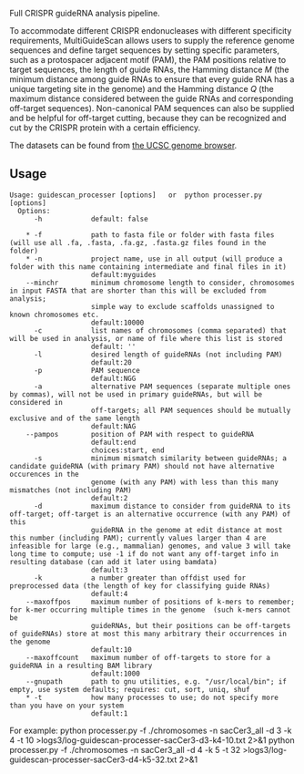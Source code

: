 Full CRISPR guideRNA analysis pipeline.

To accommodate different CRISPR endonucleases with different specificity requirements, MultiGuideScan allows users to supply the reference genome sequences and define target sequences by setting specific parameters, such as a protospacer adjacent motif (PAM), the PAM positions relative to target sequences, the length of guide RNAs, the Hamming distance *M* (the minimum distance among guide RNAs to ensure that every guide RNA has a unique targeting site in the genome) and the Hamming distance *Q* (the maximum distance considered between the guide RNAs and corresponding off-target sequences). Non-canonical PAM sequences can also be supplied and be helpful for off-target cutting, because they can be recognized and cut by the CRISPR protein with a certain efficiency.

The datasets can be found from [the UCSC genome browser](http://hgdownload.soe.ucsc.edu).

Usage
----

```
Usage: guidescan_processer [options]   or  python processer.py [options]
  Options:
      -h            default: false
  
    * -f            path to fasta file or folder with fasta files (will use all .fa, .fasta, .fa.gz, .fasta.gz files found in the folder)
    * -n            project name, use in all output (will produce a folder with this name containing intermediate and final files in it)
                    default:myguides
    --minchr        minimum chromosome length to consider, chromosomes in input FASTA that are shorter than this will be excluded from analysis; 
                    simple way to exclude scaffolds unassigned to known chromosomes etc.
                    default:10000
      -c            list names of chromosomes (comma separated) that will be used in analysis, or name of file where this list is stored         
                    default: ''
      -l            desired length of guideRNAs (not including PAM)
                    default:20
      -p            PAM sequence
                    default:NGG
      -a            alternative PAM sequences (separate multiple ones by commas), will not be used in primary guideRNAs, but will be considered in 
                    off-targets; all PAM sequences should be mutually exclusive and of the same length
                    default:NAG
    --pampos        position of PAM with respect to guideRNA
                    default:end
                    choices:start, end    
      -s            minimum mismatch similarity between guideRNAs; a candidate guideRNA (with primary PAM) should not have alternative occurences in the 
                    genome (with any PAM) with less than this many mismatches (not including PAM)
                    default:2  
      -d            maximum distance to consider from guideRNA to its off-target; off-target is an alternative occurrence (with any PAM) of this
                    guideRNA in the genome at edit distance at most this number (including PAM); currently values larger than 4 are infeasible for large (e.g., mammalian) genomes, and value 3 will take long time to compute; use -1 if do not want any off-target info in resulting database (can add it later using bamdata)
                    default:3
      -k            a number greater than offdist used for preprocessed data (the length of key for classifying guide RNAs)
                    default:4
    --maxoffpos     maximum number of positions of k-mers to remember; for k-mer occurring multiple times in the genome  (such k-mers cannot be 
                    guideRNAs, but their positions can be off-targets of guideRNAs) store at most this many arbitrary their occurrences in the genome
                    default:10
    --maxoffcount   maximum number of off-targets to store for a guideRNA in a resulting BAM library
                    default:1000
    --gnupath       path to gnu utilities, e.g. "/usr/local/bin"; if empty, use system defaults; requires: cut, sort, uniq, shuf
    * -t            how many processes to use; do not specify more than you have on your system
                    default:1
```

For example:
    python processer.py -f ./chromosomes -n sacCer3_all -d 3 -k 4 -t 10 >logs3/log-guidescan-processer-sacCer3-d3-k4-10.txt 2>&1
    python processer.py -f ./chromosomes -n sacCer3_all -d 4 -k 5 -t 32 >logs3/log-guidescan-processer-sacCer3-d4-k5-32.txt 2>&1
